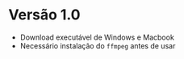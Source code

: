 
# Versão 1.0

- Download executável de Windows e Macbook
- Necessário instalação do `ffmpeg` antes de usar